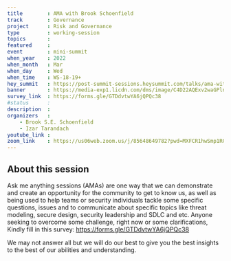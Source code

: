 ```yaml
---
title        : AMA with Brook Schoenfield
track        : Governance
project      : Risk and Governance
type         : working-session
topics       :
featured     :
event        : mini-summit
when_year    : 2022
when_month   : Mar
when_day     : Wed
when_time    : WS-18-19+
hey_summit   : https://post-summit-sessions.heysummit.com/talks/ama-with-brook-schoenfield/
banner       : https://media-exp1.licdn.com/dms/image/C4D22AQExv2waGPlnjg/feedshare-shrink_2048_1536/0/1645573404202?e=1648684800&v=beta&t=AoL2bs9qql7blCZ7BID2ske6ARktPfLt9SaB3RQC-vs
survey_link  : https://forms.gle/GTDdvtwYA6jQPQc38
#status      : 
description  :
organizers   :
    - Brook S.E. Schoenfield       
    - Izar Tarandach
youtube_link : 
zoom_link    : https://us06web.zoom.us/j/85648649782?pwd=MXFCR1hwSmp1RGN5L3krR0ZlREU2UT09
---
```


## About this session
Ask me anything sessions (AMAs) are one way that we can demonstrate and create an opportunity for the community to get to know us, as well as being used to help teams or security individuals tackle some specific questions, issues and to communicate about specific topics like threat modeling, secure design, security leadership and SDLC and etc. Anyone seeking to overcome some challenge, right now or some clarifications, Kindly fill in this survey:   https://forms.gle/GTDdvtwYA6jQPQc38

We may not answer all but we will do our best to give you the best insights to the best of our abilities and understanding.

